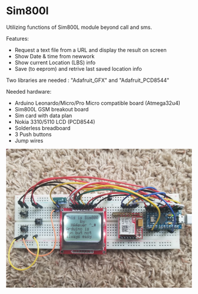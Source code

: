 # Sim800l
Utilizing functions of Sim800L module beyond call and sms.

Features:
* Request a text file from a URL and display the result on screen
* Show Date & time from newwork
* Show current Location (LBS) info
* Save (to eeprom) and retrive last saved location info


Two libraries are needed : "Adafruit_GFX" and "Adafruit_PCD8544"

Needed hardware:
* Arduino Leonardo/Micro/Pro Micro compatible board (Atmega32u4)
* Sim800L GSM breakout board
* Sim card with data plan
* Nokia 3310/5110 LCD (PCD8544)
* Solderless breadboard
* 3 Push buttons
* Jump wires



![alt text](https://github.com/HA4ever37/Sim800l/blob/master/Atmega32u4+PCD8544+Sim800L.jpg?raw=true)

